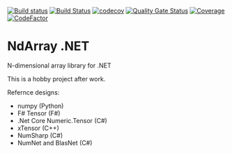 [![Build status](https://ci.appveyor.com/api/projects/status/xyi465dgjiuu5tfd/branch/master?svg=true)](https://ci.appveyor.com/project/normalform/ndarraynet/branch/master)
[![Build Status](https://travis-ci.com/normalform/ndarraynet.svg?branch=master)](https://travis-ci.com/normalform/ndarraynet)
[![codecov](https://codecov.io/gh/normalform/ndarraynet/branch/master/graph/badge.svg)](https://codecov.io/gh/normalform/ndarraynet)
[![Quality Gate Status](https://sonarcloud.io/api/project_badges/measure?project=normalform_ndarraynet&metric=alert_status)](https://sonarcloud.io/dashboard?id=normalform_ndarraynet)
[![Coverage](https://sonarcloud.io/api/project_badges/measure?project=normalform_ndarraynet&metric=coverage)](https://sonarcloud.io/dashboard?id=normalform_ndarraynet)
[![CodeFactor](https://www.codefactor.io/repository/github/normalform/ndarraynet/badge)](https://www.codefactor.io/repository/github/normalform/ndarraynet)

# NdArray .NET
N-dimensional array library for .NET 

This is a hobby project after work.

Refernce designs:
 - numpy (Python)
 - F# Tensor (F#)
 - .Net Core Numeric.Tensor (C#)
 - xTensor (C++)
 - NumSharp (C#)
 - NumNet and BlasNet (C#)
